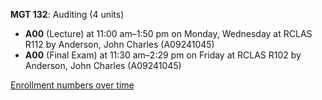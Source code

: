 **MGT 132**: Auditing (4 units)

- **A00** (Lecture) at 11:00 am–1:50 pm on Monday, Wednesday at RCLAS R112 by Anderson, John Charles (A09241045)
- **A00** (Final Exam) at 11:30 am–2:29 pm on Friday at RCLAS R102 by Anderson, John Charles (A09241045)

[Enrollment numbers over time](./MGT132.tsv)
